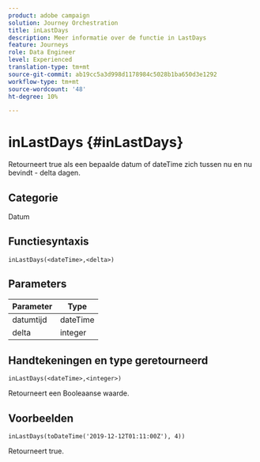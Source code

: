 ```yaml
---
product: adobe campaign
solution: Journey Orchestration
title: inLastDays
description: Meer informatie over de functie in LastDays
feature: Journeys
role: Data Engineer
level: Experienced
translation-type: tm+mt
source-git-commit: ab19cc5a3d998d1178984c5028b1ba650d3e1292
workflow-type: tm+mt
source-wordcount: '48'
ht-degree: 10%

---
```



# inLastDays {#inLastDays}

Retourneert true als een bepaalde datum of dateTime zich tussen nu en nu bevindt - delta dagen.

## Categorie

Datum

## Functiesyntaxis

`inLastDays(<dateTime>,<delta>)`

## Parameters

| Parameter | Type |
|-----------|------------------|
| datumtijd | dateTime |
| delta | integer |

## Handtekeningen en type geretourneerd

`inLastDays(<dateTime>,<integer>)`

Retourneert een Booleaanse waarde.

## Voorbeelden

`inLastDays(toDateTime('2019-12-12T01:11:00Z'), 4))`

Retourneert true.

